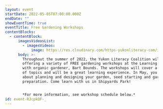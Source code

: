 ```yaml
---
layout: event
startDate: 2022-05-05T07:00:00.000Z
endDate: ""
showEventTime: true
eventTitle: Free Gardening Workshops
contentBlocks:
  - contentBlock:
      imagesVideosList:
        - imagesVideos:
            image: https://res.cloudinary.com/https-yukonliteracy-com/image/upload/q_35/v1651594266/Screen_Shot_2022-05-03_at_9.09.44_AM_ummmzw.png
      body: >-
        Throughout the summer of 2022, the Yukon Literacy Coalition will be
        offering a variety of FREE gardening workshops at the Learning Garden
        with organic gardener, Bart Bounds. The workshops will cover a variety
        of topics and will be a great learning experience. In May, you can learn
        about planning and designing your garden, seed starting and garden
        preparation. Come learn with us in Shipyards Park! 


        *For more information, see workshop schedule below.*
id: event-RJcpkQF-_
---
```

